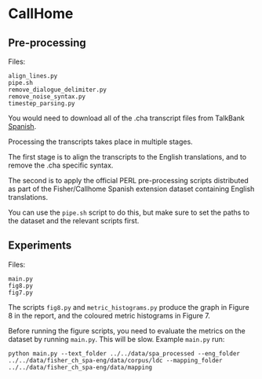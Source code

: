 # CallHome

## Pre-processing

Files:

```
align_lines.py
pipe.sh
remove_dialogue_delimiter.py
remove_noise_syntax.py
timestep_parsing.py
```

You would need to download all of the .cha transcript files from TalkBank [Spanish](https://ca.talkbank.org/access/CallHome/spa.html).

Processing the transcripts takes place in multiple stages.

The first stage is to align the transcripts to the English translations, and to remove the .cha specific syntax.

The second is to apply the official PERL pre-processing scripts distributed as part of the Fisher/Callhome Spanish extension dataset containing English translations.

You can use the ```pipe.sh``` script to do this, but make sure to set the paths to the dataset and the relevant scripts first.

## Experiments

Files:

```
main.py
fig8.py
fig7.py
```

The scripts ```fig8.py``` and ```metric_histograms.py``` produce the graph in Figure 8 in the report, and the coloured metric histograms in Figure 7.

Before running the figure scripts, you need to evaluate the metrics on the dataset by running ```main.py```. This will be slow. Example ```main.py``` run:

```
python main.py --text_folder ../../data/spa_processed --eng_folder ../../data/fisher_ch_spa-eng/data/corpus/ldc --mapping_folder ../../data/fisher_ch_spa-eng/data/mapping
```
